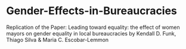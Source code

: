# Gender-Effects-in-Bureaucracies
Replication of the Paper: Leading toward equality: the effect of women mayors on gender equality in local bureaucracies by Kendall D. Funk, Thiago Silva &amp; Maria C. Escobar-Lemmon
